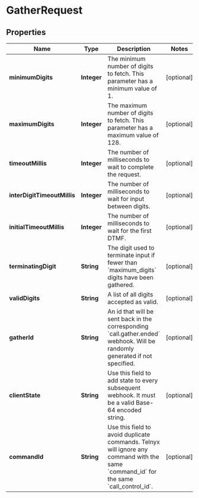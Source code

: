 

# GatherRequest


## Properties

| Name | Type | Description | Notes |
|------------ | ------------- | ------------- | -------------|
|**minimumDigits** | **Integer** | The minimum number of digits to fetch. This parameter has a minimum value of 1. |  [optional] |
|**maximumDigits** | **Integer** | The maximum number of digits to fetch. This parameter has a maximum value of 128. |  [optional] |
|**timeoutMillis** | **Integer** | The number of milliseconds to wait to complete the request. |  [optional] |
|**interDigitTimeoutMillis** | **Integer** | The number of milliseconds to wait for input between digits. |  [optional] |
|**initialTimeoutMillis** | **Integer** | The number of milliseconds to wait for the first DTMF. |  [optional] |
|**terminatingDigit** | **String** | The digit used to terminate input if fewer than &#x60;maximum_digits&#x60; digits have been gathered. |  [optional] |
|**validDigits** | **String** | A list of all digits accepted as valid. |  [optional] |
|**gatherId** | **String** | An id that will be sent back in the corresponding &#x60;call.gather.ended&#x60; webhook. Will be randomly generated if not specified. |  [optional] |
|**clientState** | **String** | Use this field to add state to every subsequent webhook. It must be a valid Base-64 encoded string. |  [optional] |
|**commandId** | **String** | Use this field to avoid duplicate commands. Telnyx will ignore any command with the same &#x60;command_id&#x60; for the same &#x60;call_control_id&#x60;. |  [optional] |



